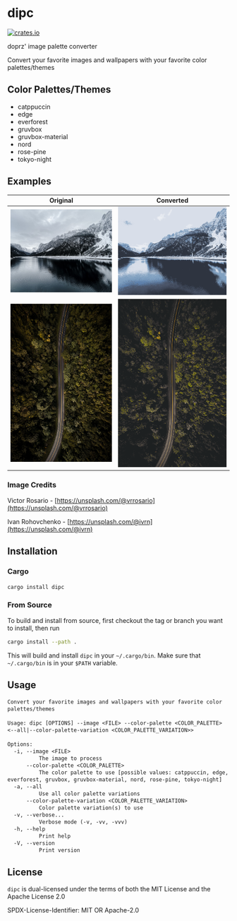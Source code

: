 # dipc

[![crates.io](https://img.shields.io/crates/v/dipc)](https://crates.io/crates/dipc)

doprz' image palette converter

Convert your favorite images and wallpapers with your favorite color palettes/themes

## Color Palettes/Themes

- catppuccin
- edge
- everforest
- gruvbox
- gruvbox-material
- nord
- rose-pine
- tokyo-night

## Examples

| Original | Converted |
| -------- | --------- |
| ![Magic view of the Gosausee in the Austrian Alps](images/ivan-rohovchenko-pkLBb75JnHc-unsplash.jpg) | ![Magic view of the Gosausee in the Austrian Alps_nord](images/ivan-rohovchenko-pkLBb75JnHc-unsplash_nord-Polar%20Night-Snow%20Storm-Frost.png) |
| ![Human vs Nature](images/victor-rosario-pa9sROVpkgQ-unsplash.jpg) | ![Human vs Nature_gruvbox](images/victor-rosario-pa9sROVpkgQ-unsplash_gruvbox-Dark%20mode-Light%20mode.png) |

### Image Credits

Victor Rosario - [https://unsplash.com/@vrrosario](https://unsplash.com/@vrrosario)

Ivan Rohovchenko - [https://unsplash.com/@ivrn](https://unsplash.com/@ivrn)

## Installation

### Cargo

```sh
cargo install dipc
```

### From Source

To build and install from source, first checkout the tag or branch you want to install, then run
```sh
cargo install --path .
```
This will build and install `dipc` in your `~/.cargo/bin`. Make sure that `~/.cargo/bin` is in your `$PATH` variable.

## Usage

```
Convert your favorite images and wallpapers with your favorite color palettes/themes

Usage: dipc [OPTIONS] --image <FILE> --color-palette <COLOR_PALETTE> <--all|--color-palette-variation <COLOR_PALETTE_VARIATION>>

Options:
  -i, --image <FILE>
          The image to process
      --color-palette <COLOR_PALETTE>
          The color palette to use [possible values: catppuccin, edge, everforest, gruvbox, gruvbox-material, nord, rose-pine, tokyo-night]
  -a, --all
          Use all color palette variations
      --color-palette-variation <COLOR_PALETTE_VARIATION>
          Color palette variation(s) to use
  -v, --verbose...
          Verbose mode (-v, -vv, -vvv)
  -h, --help
          Print help
  -V, --version
          Print version
```

## License

`dipc` is dual-licensed under the terms of both the MIT License and the Apache License 2.0

SPDX-License-Identifier: MIT OR Apache-2.0
